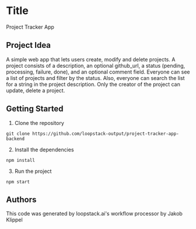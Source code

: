 # Title
Project Tracker App

## Project Idea
A simple web app that lets users create, modify and delete projects. A project consists of a description, an optional github_url, a status (pending, processing, failure, done), and an optional comment field. Everyone can see a list of projects and filter by the status. Also, everyone can search the list for a string in the project description. Only the creator of the project can update, delete a project.

## Getting Started
1. Clone the repository
```
git clone https://github.com/loopstack-output/project-tracker-app-backend
```
2. Install the dependencies
```
npm install
```
3. Run the project
```
npm start
```

## Authors
This code was generated by loopstack.ai's workflow processor by Jakob Klippel
